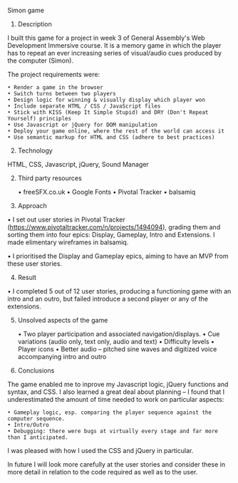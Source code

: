 Simon game

1. Description

I built this game for a project in week 3 of General Assembly's Web Development Immersive course. It is a memory game in which the player has to repeat an ever increasing series of visual/audio cues produced by the computer (Simon).

The project requirements were:

    • Render a game in the browser
    • Switch turns between two players
    • Design logic for winning & visually display which player won
    • Include separate HTML / CSS / JavaScript files
    • Stick with KISS (Keep It Simple Stupid) and DRY (Don't Repeat Yourself) principles
    • Use Javascript or jQuery for DOM manipulation
    • Deploy your game online, where the rest of the world can access it
    • Use semantic markup for HTML and CSS (adhere to best practices)


2. Technology

HTML, CSS, Javascript, jQuery, Sound Manager


2. Third party resources

    • freeSFX.co.uk
    • Google Fonts
    • Pivotal Tracker
    • balsamiq


3. Approach

• I set out user stories in Pivotal Tracker (https://www.pivotaltracker.com/n/projects/1494094), grading them and sorting them into four epics: Display, Gameplay, Intro and Extensions. I made elimentary wireframes in balsamiq.

• I prioritised the Display and Gameplay epics, aiming to have an MVP from these user stories.



4. Result

• I completed 5 out of 12 user stories, producing a functioning game with an intro and an outro, but failed introduce a second player or any of the extensions.


5. Unsolved aspects of the game
    
    • Two player participation and associated navigation/displays.
    • Cue variations (audio only, text only, audio and text)
    • Difficulty levels
    • Player icons
    • Better audio – pitched sine waves and digitized voice accompanying intro and outro


6. Conclusions

The game enabled me to inprove my Javascript logic, jQuery functions and syntax, and CSS. I also learned a great deal about planning – I found that I underestimated the amount of time needed to work on particular aspects:

    • Gameplay logic, esp. comparing the player sequence against the computer sequence. 
    • Intro/Outro    
    • Debugging: there were bugs at virtually every stage and far more than I anticipated.

I was pleased with how I used the CSS and jQuery in particular.

In future I will look more carefully at the user stories and consider these in more detail in relation to the code required as well as to the user.